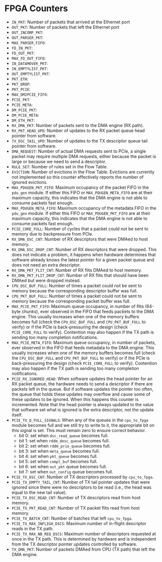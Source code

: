 # FPGA Counters

- `IN_PKT`: Number of packets that arrived at the Ethernet port
- `OUT_PKT`: Number of packets that left the Ethernet port
- `OUT_INCOMP_PKT`:
- `OUT_PARSER_PKT`:
- `MAX_PARSER_FIFO`:
- `FD_IN_PKT`:
- `FD_OUT_PKT`:
- `MAX_FD_OUT_FIFO`:
- `IN_DATAMOVER_PKT`:
- `IN_EMPTYLIST_PKT`:
- `OUT_EMPTYLIST_PKT`:
- `PKT_ETH`:
- `PKT_DROP`:
- `PKT_PCIE`:
- `MAX_DM2PCIE_FIFO`:
- `PCIE_PKT`:
- `PCIE_META`:
- `DM_PCIE_PKT`:
- `DM_PCIE_META`:
- `DM_ETH_PKT`:
- `RX_DMA_PKT`: Number of packets sent to the DMA engine (RX path).
- `RX_PKT_HEAD_UPD`: Number of updates to the RX packet queue head pointer from software.
- `TX_DSC_TAIL_UPD`: Number of updates to the TX descriptor queue tail pointer from software.
- `DMA_REQUEST`: Number of actual DMA requests  sent to PCIe, a single packet may require multiple DMA requests, either because the packet is large or because we need to send a descriptor.
- `RULE_SET`: Number of rules set in the Flow Table.
- `EVICTION`: Number of evictions in the Flow Table. Evictions are currently not implemented so this counter effectively reports the number of ignored evictions.
- `MAX_PDUGEN_PKT_FIFO`: Maximum occupancy of the packet FIFO in the `pdu_gen` module. If either this FIFO or `MAX_PDUGEN_META_FIFO` are at their maximum capacity, this indicates that the DMA engine is not able to consume packets fast enough.
- `MAX_PDUGEN_META_FIFO`: Maximum occupancy of the metadata FIFO in the `pdu_gen` module. If either this FIFO or `MAX_PDUGEN_PKT_FIFO` are at their maximum capacity, this indicates that the DMA engine is not able to consume packets fast enough.
- `PCIE_CORE_FULL`: Number of cycles that a packet could not be sent to memory due to backpressure from PCIe.
- `RX_DMA_DSC_CNT`: Number of RX descriptors that were DMAed to host memory.
- `RX_DMA_DSC_DROP_CNT`: Number of RX descriptors that were dropped. This does not indicate a problem, it happens when hardware determines that software already knows the latest pointer for a given packet queue and does not need an extra descriptor.
- `RX_DMA_PKT_FLIT_CNT`: Number of RX flits DMAed to host memory.
- `RX_DMA_PKT_FLIT_DROP_CNT`: Number of RX flits that should have been DMAed but were dropped instead.
- `CPU_DSC_BUF_FULL`: Number of times a packet could not be sent to memory because the corresponding descriptor buffer was full.
- `CPU_PKT_BUF_FULL`: Number of times a packet could not be sent to memory because the corresponding packet buffer was full.
- `MAX_PCIE_PKT_FIFO`: Maximum queue occupancy, in number of flits (64-byte chunks), ever observed in the FIFO that feeds packets to the DMA engine. This usually increases when one of the memory buffers becomes full (check the `CPU_DSC_BUF_FULL` and `CPU_PKT_BUF_FULL` to verify) or if the PCIe is back-pressuring the design (check `PCIE_CORE_FULL` to verify). Contention may also happen if the TX path is sending too many completion notifications.
- `MAX_PCIE_META_FIFO`: Maximum queue occupancy, in number of packets, ever observed in the FIFO that feeds metadata to the DMA engine. This usually increases when one of the memory buffers becomes full (check the `CPU_DSC_BUF_FULL` and `CPU_PKT_BUF_FULL` to verify) or if the PCIe is back-pressuring the design (check `PCIE_CORE_FULL` to verify).  Contention may also happen if the TX path is sending too many completion notifications.
- `PCIE_RX_IGNORED_HEAD`: When software updates the head pointer for an RX packet queue, the hardware needs to send a descriptor if there are packets left in the queue. But if software updates the pointer too often, the queue that holds these updates may overflow and cause some of these updates to be ignored. When this happens this counter is incremented. Note that the head pointer is always updated to the value that software set what is ignored is the extra descriptor, not the update itself.
- `PCIE_TX_Q_FULL_SIGNALS`: When any of the queues in the `cpu_to_fpga` module becomes full and we still try to write to it, the appropriate bit on this signal is set. This must remain zero to ensure correct behavior.
    - bit 0: set when `dsc_read_queue` becomes full.
    - bit 1: set when `rddm_desc_queue` becomes full.
    - bit 2: set when `rddm_prio_queue` becomes full.
    - bit 3: set when `meta_queue` becomes full.
    - bit 4: set when `pkt_queue` becomes full.
    - bit 5: set when `compl_buf` becomes full.
    - bit 6: set when `out_pkt` queue becomes full.
    - bit 7: set when `out_config` queue becomes full.
- `PCIE_TX_DSC_CNT`: Number of TX descriptors processed by `cpu_to_fpga`.
- `PCIE_TX_EMPTY_TAIL_CNT`: Number of TX tail pointer updates that were ignored since there were no descriptors to be read (i.e., the head was equal to the new tail value).
- `PCIE_TX_DSC_READ_CNT`: Number of TX descriptors read from host memory.
- `PCIE_TX_PKT_READ_CNT`: Number of TX packet flits read from host memory.
- `PCIE_TX_BATCH_CNT`: Number of batches that left `cpu_to_fpga`.
- `PCIE_TX_MAX_INFLIGH_DSCS`: Maximum number of in-flight descriptor reads in the TX path.
- `PCIE_TX_MAX_NB_REQ_DSCS`: Maximum number of descriptors requested at once in the TX path. This is determined by hardware and is independent from the TX descriptor pointer updates controlled by software.
- `TX_DMA_PKT`: Number of packets DMAed from CPU (TX path) that left the DMA engine.